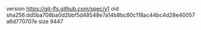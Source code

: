 version https://git-lfs.github.com/spec/v1
oid sha256:dd5ba708ba0d2bbf5d48548e7a14b8bc80c118ac44bc4d28e40057a6d770707e
size 9447
